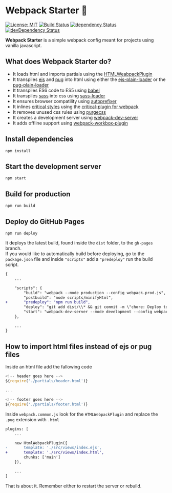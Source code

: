 # Webpack Starter 🚀
[![License: MIT](https://img.shields.io/badge/License-MIT-blue.svg)](https://github.com/ThisNameWasTaken/webpack-starter/blob/master/LICENSE)
[![Build Status](https://travis-ci.org/ThisNameWasTaken/webpack-starter.svg?branch=master)](https://travis-ci.org/ThisNameWasTaken/webpack-starter)
[![dependency Status](https://david-dm.org/ThisNameWasTaken/webpack-starter/status.svg)](https://david-dm.org/ThisNameWasTaken/webpack-starter#info=dependencies)
[![devDependency Status](https://david-dm.org/ThisNameWasTaken/webpack-starter/dev-status.svg)](https://david-dm.org/ThisNameWasTaken/webpack-starter#info=devDependencies)

**Webpack Starter** is a simple webpack config meant for projects using vanilla javascript.

## What does Webpack Starter do?

* It loads html and imports partials using the [HTMLWeabpackPlugin](https://webpack.js.org/plugins/html-webpack-plugin/)
* It transpiles [ejs](http://ejs.co/) and [pug](https://pugjs.org/api/getting-started.html) into html using either the [ejs-plain-loader](https://www.npmjs.com/package/ejs-plain-loader) or the [pug-plain-loader](https://www.npmjs.com/package/pug-plain-loader)
* It transpiles ES6 code to ES5 using [babel](http://babeljs.io/docs/setup/#installation)
* It transpiles [sass](https://sass-lang.com/guide) into css using [sass-loader](https://www.npmjs.com/package/sass-loader)
* It ensures browser compatility using [autoprefixer](https://www.npmjs.com/package/autoprefixer)
* It inlines [critical styles](https://developers.google.com/web/fundamentals/performance/critical-rendering-path/) using the [critical-plugin for webpack](https://www.npmjs.com/package/critical-plugin)
* It removes unused css rules using [purgecss](https://www.npmjs.com/package/purgecss-webpack-plugin)
* It creates a development server using [webpack-dev-server](https://www.npmjs.com/package/webpack-dev-server)
* It adds offline support using [webpack-workbox-plugin](https://developers.google.com/web/tools/workbox/modules/workbox-webpack-plugin)

## Install dependencies

```
npm install
```

## Start the development server

```
npm start
```

## Build for production

```
npm run build
```

## Deploy do GitHub Pages
```
npm run deploy
```
It deploys the latest build, found inside the `dist` folder, to the `gh-pages` branch.<br>
If you would like to automatically build before deploying, go to the `package.json` file and inside `"scripts"` add a `"predeploy"` run the build script.

```diff
{
    ...

    "scripts": {
        "build": "webpack --mode production --config webpack.prod.js",
        "postbuild": "node scripts/minifyHtml",
+       "predeploy": "npm run build",
        "deploy": "git add dist/\\* && git commit -m \"chore: Deploy to gh pages\" && git subtree split --prefix dist -b gh-pages && git push --force origin gh-pages && git branch -D gh-pages && git reset HEAD~",
        "start": "webpack-dev-server --mode development --config webpack.dev.js"
    },

    ...
}
```

## How to import html files instead of ejs or pug files
Inside an html file add the fallowing code

```js
<!-- header goes here -->
${require('./partials/header.html')}

...

<!-- footer goes here -->
${require('./partials/footer.html')}
```

Inside `webpack.common.js` look for the `HTMLWebpackPlugin` and replace the `.pug` extension with `.html`

```diff
plugins: [
    ...

    new HtmlWebpackPlugin({
-       template: './src/views/index.ejs',
+       template: './src/views/index.html',
        chunks: ['main']
    }),

    ...
]
```

That is about it. Remember either to restart the server or rebuild.
